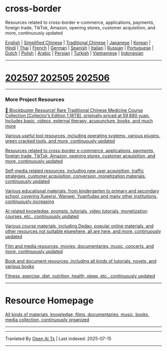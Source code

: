# cross-border
Resources related to cross-border e-commerce, applications, payments, foreign trade, TikTok, Amazon, opening stores, customer acquisition, and more, continuously updated

[English](https://openaitx.github.io/view.html?user=mswnlz&project=cross-border&lang=en) | [Simplified Chinese](https://openaitx.github.io/view.html?user=mswnlz&project=cross-border&lang=zh-CN) | [Traditional Chinese](https://openaitx.github.io/view.html?user=mswnlz&project=cross-border&lang=zh-TW) | [Japanese](https://openaitx.github.io/view.html?user=mswnlz&project=cross-border&lang=ja) | [Korean](https://openaitx.github.io/view.html?user=mswnlz&project=cross-border&lang=ko) | [Hindi](https://openaitx.github.io/view.html?user=mswnlz&project=cross-border&lang=hi) | [Thai](https://openaitx.github.io/view.html?user=mswnlz&project=cross-border&lang=th) | [French](https://openaitx.github.io/view.html?user=mswnlz&project=cross-border&lang=fr) | [German](https://openaitx.github.io/view.html?user=mswnlz&project=cross-border&lang=de) | [Spanish](https://openaitx.github.io/view.html?user=mswnlz&project=cross-border&lang=es) | [Italian](https://openaitx.github.io/view.html?user=mswnlz&project=cross-border&lang=it) | [Russian](https://openaitx.github.io/view.html?user=mswnlz&project=cross-border&lang=ru) | [Portuguese](https://openaitx.github.io/view.html?user=mswnlz&project=cross-border&lang=pt) | [Dutch](https://openaitx.github.io/view.html?user=mswnlz&project=cross-border&lang=nl) | [Polish](https://openaitx.github.io/view.html?user=mswnlz&project=cross-border&lang=pl) | [Arabic](https://openaitx.github.io/view.html?user=mswnlz&project=cross-border&lang=ar) | [Persian](https://openaitx.github.io/view.html?user=mswnlz&project=cross-border&lang=fa) | [Turkish](https://openaitx.github.io/view.html?user=mswnlz&project=cross-border&lang=tr) | [Vietnamese](https://openaitx.github.io/view.html?user=mswnlz&project=cross-border&lang=vi) | [Indonesian](https://openaitx.github.io/view.html?user=mswnlz&project=cross-border&lang=id)

------------
# [202507](https://raw.githubusercontent.com/mswnlz/cross-border/main/202507.md) [202505](https://raw.githubusercontent.com/mswnlz/cross-border/main/202505.md) [202506](https://raw.githubusercontent.com/mswnlz/cross-border/main/202506.md)



---------------
### More Project Resources

[🎁 Blockbuster Resource! Rare Traditional Chinese Medicine Course Collection [Collector’s Edition 1.18TB], originally priced at 59,880 yuan. Includes basic, videos, external therapy, acupuncture, books, and much more](https://github.com/mswnlz/chinese-traditional)

[Various useful tool resources, including operating systems, various plugins, green cracked tools, and more, continuously updated](https://github.com/mswnlz/tools)


[Resources related to cross-border e-commerce, applications, payments, foreign trade, TikTok, Amazon, opening stores, customer acquisition, and more, continuously updated](https://github.com/mswnlz/cross-border)

[Self-media related resources, including new user acquisition, traffic strategies, customer acquisition, conversion, monetization materials, continuously updated](https://github.com/mswnlz/self-media)

[Various educational materials, from kindergarten to primary and secondary school, covering Xueersi, Wanwei, Yuanfudao and many other institutions, continuously increasing](https://github.com/mswnlz/edu-knowlege)

[AI related knowledge, prompts, tutorials, video tutorials, monetization courses, etc., continuously updated](https://github.com/mswnlz/AIknowledge)

[Various course materials, including Dedao, popular online materials, and other resources not suitable elsewhere, all are here, and more, continuously updated](https://github.com/mswnlz/curriculum)

[Film and media resources, movies, documentaries, music, concerts, and more, continuously updated](https://github.com/mswnlz/movies)

[Book and document resources, including all kinds of tutorials, novels, and various books](https://github.com/mswnlz/book)

[Fitness, exercise, diet, nutrition, health, sleep, etc., continuously updated](https://github.com/mswnlz/healthy)



---------------

# Resource Homepage
[All kinds of materials, knowledge, films, documentaries, music, books, media collection, continuously organized](https://github.com/mswnlz)

---------------


---

Tranlated By [Open Ai Tx](https://github.com/OpenAiTx/OpenAiTx) | Last indexed: 2025-07-15

---